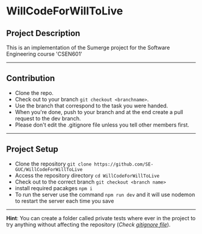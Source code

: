 # WillCodeForWillToLive
## Project Description

This is an implementation of the Sumerge project for the Software Engineering course 'CSEN601'

-----
## Contribution
- Clone the repo.
- Check out to your branch ```git checkout <branchname>```.
- Use the branch that correspond to the task you were handed.
- When you're done, push to your branch and at the end create a pull request to the dev branch.
- Please don't edit the .gitignore file unless you tell other members first.
----
## Project Setup
- Clone the repository ```git clone https://github.com/SE-GUC/WillCodeForWillToLive```
- Access the repository directory ```cd WillCodeForWillToLive```
- Check out to the correct branch ```git checkout <branch name>```
- install required pacakges ```npm i```
- To run the server use the command ```npm run dev``` and it will use nodemon to restart the server each time you save

----
 **Hint**: You can create a folder called private tests where ever in the project to try anything without affecting the repository (*Check [gitignore file](https://github.com/SE-GUC/WillCodeForWillToLive/blob/master/.gitignore)*).